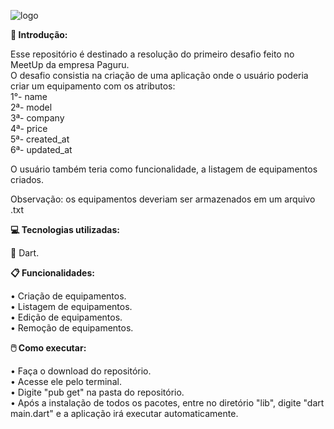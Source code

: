 ![logo](https://github.com/jaelsondev/paguru_challenge_dart/blob/master/assets/logo.svg)

**🔎 Introdução:** 
  
  Esse repositório é destinado a resolução do primeiro desafio feito no MeetUp da empresa Paguru.  <br/>
  O desafio consistia na criação de uma aplicação onde o usuário poderia criar um equipamento com os atributos:<br/>
  1°- name  <br/>
  2ª- model <br/> 
  3ª- company  <br/>
  4ª- price  <br/>
  5ª- created_at<br/>
  6ª- updated_at<br/>
  
  O usuário também teria como funcionalidade, a listagem de equipamentos criados. <br/>
    
  Observação: os equipamentos deveriam ser armazenados em um arquivo .txt<br/>
  
**💻 Tecnologias utilizadas:**  
  
  🎯 Dart.
    
**📋 Funcionalidades:**  

  • Criação de equipamentos. <br/>
  • Listagem de equipamentos. <br/> 
  • Edição de equipamentos.  <br/>
  • Remoção de equipamentos.<br/>
  
**🖱️ Como executar:**    
  
  • Faça o download do repositório.  
  • Acesse ele pelo terminal.<br/>
  • Digite "pub get" na pasta do repositório.<br/>
  • Após a instalação de todos os pacotes, entre no diretório "lib", digite "dart main.dart" e a aplicação irá executar automaticamente.